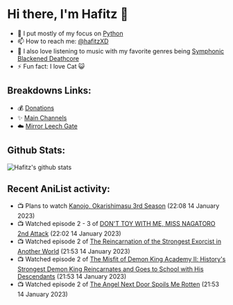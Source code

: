 # Hi there, I'm Hafitz 👋
- 🐍 I put mostly of my focus on [Python](https://python.org)
- 📫 How to reach me: [@hafitzXD](https://t.me/hafitzXD)
- 🎵 I also love listening to music with my favorite genres being [Symphonic Blackened Deathcore](https://youtu.be/qyYmS_iBcy4)
- ⚡ Fun fact: I love Cat 😺

## Breakdowns Links:
- 💰 [Donations](https://t.me/TheBreakdowns/2)
- ✨ [Main Channels](https://t.me/TheBreakdowns)
- ☁️ [Mirror Leech Gate](https://t.me/BreakdownsGate)

## Github Stats:
![Hafitz's github stats](https://github-readme-stats.vercel.app/api?username=breakdowns&show_icons=true&count_private=true&bg_color=00000000&text_color=777)

## Recent AniList activity:
<!-- ANILIST_ACTIVITY:start -->

-   📺 Plans to watch [Kanojo, Okarishimasu 3rd Season](https://anilist.co/anime/154745) (22:08 14 January 2023)
-   📺 Watched episode 2 - 3 of [DON'T TOY WITH ME, MISS NAGATORO 2nd Attack](https://anilist.co/anime/140596) (22:02 14 January 2023)
-   📺 Watched episode 2 of [The Reincarnation of the Strongest Exorcist in Another World](https://anilist.co/anime/144553) (21:53 14 January 2023)
-   📺 Watched episode 2 of [The Misfit of Demon King Academy Ⅱ: History's Strongest Demon King Reincarnates and Goes to School with His Descendants](https://anilist.co/anime/130588) (21:53 14 January 2023)
-   📺 Watched episode 2 of [The Angel Next Door Spoils Me Rotten](https://anilist.co/anime/143338) (21:53 14 January 2023)

<!-- ANILIST_ACTIVITY:end -->
